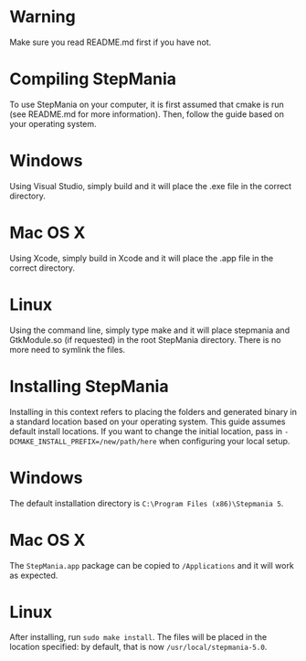 Warning
==
Make sure you read README.md first if you have not.

Compiling StepMania
==
To use StepMania on your computer, it is first assumed that cmake is run (see README.md for more information).
Then, follow the guide based on your operating system.

Windows
===
Using Visual Studio, simply build and it will place the .exe file in the correct directory.

Mac OS X
===
Using Xcode, simply build in Xcode and it will place the .app file in the correct directory.

Linux
===
Using the command line, simply type make and it will place stepmania and GtkModule.so
(if requested) in the root StepMania directory. There is no more need to symlink the files.

Installing StepMania
==
Installing in this context refers to placing the folders and generated binary in a standard location based on your operating system.
This guide assumes default install locations.
If you want to change the initial location, pass in `-DCMAKE_INSTALL_PREFIX=/new/path/here` when configuring your local setup.

Windows
===
The default installation directory is `C:\Program Files (x86)\Stepmania 5`.

Mac OS X
===
The `StepMania.app` package can be copied to `/Applications` and it will work as expected.

Linux
===
After installing, run `sudo make install`. The files will be placed in the location specified:
by default, that is now `/usr/local/stepmania-5.0`.

